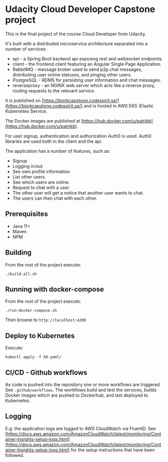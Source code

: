 # Udacity Cloud Developer Capstone project
This is the final project of the course Cloud Developer from Udacity.

It's built with a distributed microservice architecture separated into a number of services:

* api - a Spring Boot backend api exposing rest and websocket endpoints.
* client - the frontend client featuring an Angular Single Page Application.
* RabbitMQ - message broker used to send p2p chat messages, distributing user online statuses, and pinging other users.
* PostgreSQL - RDMS for persisting user information and chat messages.
* reverseproxy - an NGINX web server which acts like a reverse proxy, routing requests to the relevant service.

It is published on [https://bjorkcapstone.codespirit.se/](https://bjorkcapstone.codespirit.se/) and is hosted in AWS EKS (Elastic Kubernetes Service.

The Docker images are published at [https://hub.docker.com/u/patrikb](https://hub.docker.com/u/patrikb).

For user signup, authentication and authorization Auth0 is used. Auth0 libraries are used both in the client and the api.

The application has a number of features, such as:

* Signup
* Logging in/out
* See own profile information
* List other users.
* See which users are online.
* Request to chat with a user.
* The other user will get a notice that another user wants to chat.
* The users can then chat with each other.


## Prerequisites
* Java 11+
* Maven
* NPM

## Building
From the root of the project execute:

```
./build-all.sh
```

## Running with docker-compose
From the root of the project execute:

```
./run-docker-compose.sh
```

Then browse to `http://localhost:4200`

## Deploy to Kubernetes
Execute:

```
kubectl apply -f k8-yaml/
```

## CI/CD - Github workflows
As code is pushed into the repository one or more workflows are triggered. See `.github/workflows`. The workflows build and test the services, builds Docker images which are pushed to Dockerhub, and last deployed to Kubernetes.

## Logging
E.g. the application logs are logged to AWS CloudWatch via FluentD. See [https://docs.aws.amazon.com/AmazonCloudWatch/latest/monitoring/Container-Insights-setup-logs.html](https://docs.aws.amazon.com/AmazonCloudWatch/latest/monitoring/Container-Insights-setup-logs.html) for the setup instructions that have been followed.